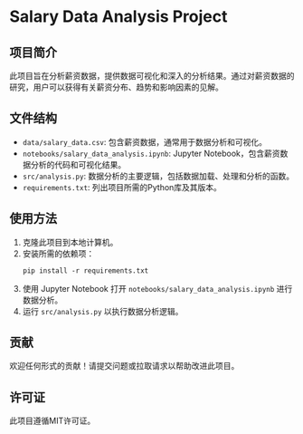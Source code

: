 # Salary Data Analysis Project

## 项目简介
此项目旨在分析薪资数据，提供数据可视化和深入的分析结果。通过对薪资数据的研究，用户可以获得有关薪资分布、趋势和影响因素的见解。

## 文件结构
- `data/salary_data.csv`: 包含薪资数据，通常用于数据分析和可视化。
- `notebooks/salary_data_analysis.ipynb`: Jupyter Notebook，包含薪资数据分析的代码和可视化结果。
- `src/analysis.py`: 数据分析的主要逻辑，包括数据加载、处理和分析的函数。
- `requirements.txt`: 列出项目所需的Python库及其版本。

## 使用方法
1. 克隆此项目到本地计算机。
2. 安装所需的依赖项：
   ```
   pip install -r requirements.txt
   ```
3. 使用 Jupyter Notebook 打开 `notebooks/salary_data_analysis.ipynb` 进行数据分析。
4. 运行 `src/analysis.py` 以执行数据分析逻辑。

## 贡献
欢迎任何形式的贡献！请提交问题或拉取请求以帮助改进此项目。

## 许可证
此项目遵循MIT许可证。